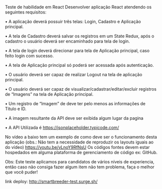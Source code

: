Teste de habilidade em React
Desenvolver aplicação React atendendo os seguintes requisitos:

• A aplicação deverá possuir três telas: Login, Cadastro e Aplicação principal.

• A tela de Cadastro deverá salvar os registros em um State Redux, após o cadastro o usuário deverá ser encaminhado para tela de login.

• A tela de login deverá direcionar para tela de Aplicação principal, caso feito login com sucesso.

• A tela de Aplicação principal só poderá ser acessada após autenticação.

• O usuário deverá ser capaz de realizar Logout na tela de aplicação principal.

• O usuário deverá ser capaz de visualizar/cadastrar/editar/excluir registros de “Imagens” na tela de Aplicação principal.

• Um registro de “Imagem” de deve ter pelo menos as informações de Título e ID.

• A imagem resultante da API deve ser exibida algum lugar da pagina

• A API Utilizada é https://jsonplaceholder.typicode.com/

No vídeo a baixo tem um exemplo de como deve ser o funcionamento desta aplicação (obs.: Não tem a necessidade de reproduzir os layouts iguais ao do vídeo)
https://youtu.be/vLnoY9RfNsU
Os códigos fontes devem estar hospedados em alguma plataforma de gerenciamento de código ex: GitHub.

Obs: Este teste aplicamos para candidatos de vários níveis de experiencia, então caso não consiga fazer algum item não tem problema, faça o melhor que você puder!

link deploy: http://smartbreeder-test.surge.sh/
